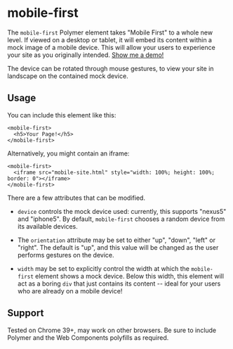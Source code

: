 mobile-first
============

The `mobile-first` Polymer element takes "Mobile First" to a whole new level. If viewed on a desktop or tablet, it will embed its content within a mock image of a mobile device. This will allow your users to experience your site as you originally intended. [Show me a demo!](http://samthor.github.io/mobile-first/)

The device can be rotated through mouse gestures, to view your site in landscape on the contained mock device.

## Usage

You can include this element like this:

    <mobile-first>
      <h5>Your Page!</h5>
    </mobile-first>

Alternatively, you might contain an iframe:

    <mobile-first>
      <iframe src="mobile-site.html" style="width: 100%; height: 100%; border: 0"></iframe>
    </mobile-first>

There are a few attributes that can be modified.

* `device` controls the mock device used: currently, this supports "nexus5" and "iphone5". By default, `mobile-first` chooses a random device from its available devices.

* The `orientation` attribute may be set to either "up", "down", "left" or "right". The default is "up", and this value will be changed as the user performs gestures on the device.

* `width` may be set to explicitly control the width at which the `mobile-first` element shows a mock device. Below this width, this element will act as a boring `div` that just contains its content -- ideal for your users who are already on a mobile device!

## Support

Tested on Chrome 39+, may work on other browsers. Be sure to include Polymer and the Web Components polyfills as required.

